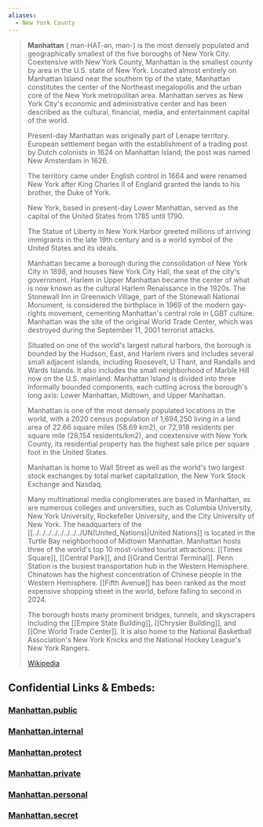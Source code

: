 ```yaml
---
aliases:
  - New York County
---
```


> **Manhattan** (  man-HAT-ən, mən-) is the most densely populated 
> and geographically smallest of the five boroughs of New York City. 
> Coextensive with New York County, Manhattan is the smallest county by area in the U.S. state of New York. 
> Located almost entirely on Manhattan Island near the southern tip of the state, 
> Manhattan constitutes the center of the Northeast megalopolis 
> and the urban core of the New York metropolitan area. 
> Manhattan serves as New York City's economic and administrative center 
> and has been described as the cultural, financial, media, and entertainment capital of the world.
>
> Present-day Manhattan was originally part of Lenape territory. 
> European settlement began with the establishment of a trading post by Dutch colonists in 1624 
> on Manhattan Island; the post was named New Amsterdam in 1626. 
> 
> The territory came under English control in 1664 and were renamed New York 
> after King Charles II of England granted the lands to his brother, the Duke of York. 
> 
> New York, based in present-day Lower Manhattan, 
> served as the capital of the United States from 1785 until 1790. 
> 
> The Statue of Liberty in New York Harbor greeted millions of arriving immigrants 
> in the late 19th century and is a world symbol of the United States and its ideals. 
> 
> Manhattan became a borough during the consolidation of New York City in 1898, 
> and houses New York City Hall, the seat of the city's government. 
> Harlem in Upper Manhattan became the center of 
> what is now known as the cultural Harlem Renaissance in the 1920s. 
> The Stonewall Inn in Greenwich Village, part of the Stonewall National Monument, 
> is considered the birthplace in 1969 of the modern gay-rights movement, 
> cementing Manhattan's central role in LGBT culture. 
> Manhattan was the site of the original World Trade Center, 
> which was destroyed during the September 11, 2001 terrorist attacks.
>
> Situated on one of the world's largest natural harbors, 
> the borough is bounded by the Hudson, East, and Harlem rivers 
> and includes several small adjacent islands, 
> including Roosevelt, U Thant, and Randalls and Wards Islands. 
> It also includes the small neighborhood of Marble Hill now on the U.S. mainland. 
> Manhattan Island is divided into three informally bounded components, 
> each cutting across the borough's long axis: Lower Manhattan, Midtown, and Upper Manhattan. 
> 
> Manhattan is one of the most densely populated locations in the world, 
> with a 2020 census population of 1,694,250 living in a land area of 22.66 square miles (58.69 km2), 
> or 72,918 residents per square mile (28,154 residents/km2), and coextensive with New York County, 
> its residential property has the highest sale price per square foot in the United States.
>
> Manhattan is home to Wall Street as well as the world's two largest stock exchanges 
> by total market capitalization, the New York Stock Exchange and Nasdaq. 
> 
> Many multinational media conglomerates are based in Manhattan, 
> as are numerous colleges and universities, such as Columbia University, 
> New York University, Rockefeller University, and the City University of New York. 
> The headquarters of the [[../../../../../../../../UN(United_Nations)|United Nations]] is located in the Turtle Bay neighborhood of Midtown Manhattan. 
> Manhattan hosts three of the world's top 10 most-visited tourist attractions: 
> [[Times Square]], [[Central Park]], and [[Grand Central Terminal]]. 
> Penn Station is the busiest transportation hub in the Western Hemisphere.  
> Chinatown has the highest concentration of Chinese people in the Western Hemisphere. 
> [[Fifth Avenue]] has been ranked as the most expensive shopping street in the world, 
> before falling to second in 2024. 
> 
> The borough hosts many prominent bridges, tunnels, and skyscrapers 
> including the [[Empire State Building]], [[Chrysler Building]], and [[One World Trade Center]]. 
> It is also home to the National Basketball Association's New York Knicks 
> and the National Hockey League's New York Rangers.
>
> [Wikipedia](https://en.wikipedia.org/wiki/Manhattan)




## Confidential Links & Embeds: 

### [Manhattan.public](/_public/\Earth\Continent\America~North\USA\USA~Eastern\New_York,State\counties~New_York\New_York,City,CountyManhattan.public.md) 

### [Manhattan.internal](/_internal/\Earth\Continent\America~North\USA\USA~Eastern\New_York,State\counties~New_York\New_York,City,CountyManhattan.internal.md) 

### [Manhattan.protect](/_protect/\Earth\Continent\America~North\USA\USA~Eastern\New_York,State\counties~New_York\New_York,City,CountyManhattan.protect.md) 

### [Manhattan.private](/_private/\Earth\Continent\America~North\USA\USA~Eastern\New_York,State\counties~New_York\New_York,City,CountyManhattan.private.md) 

### [Manhattan.personal](/_personal/\Earth\Continent\America~North\USA\USA~Eastern\New_York,State\counties~New_York\New_York,City,CountyManhattan.personal.md) 

### [Manhattan.secret](/_secret/\Earth\Continent\America~North\USA\USA~Eastern\New_York,State\counties~New_York\New_York,City,CountyManhattan.secret.md)

